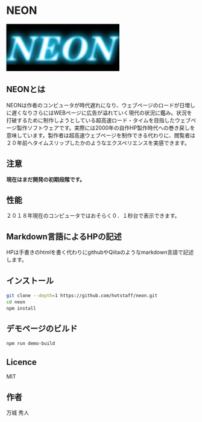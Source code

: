 # NEON
![NEON LOGO](https://github.com/hotstaff/neon/blob/master/demo/neon.png)

## NEONとは
NEONは作者のコンピュータが時代遅れになり、ウェブページのロードが日増しに遅くなりさらにはWEBページに広告が溢れていく現代の状況に鑑み。状況を打破するために制作しようとしている超高速ロード・タイムを目指したウェブページ製作ソフトウェアです。実際には2000年の自作HP製作時代への巻き戻しを意味しています。製作者は超高速ウェブページを制作できる代わりに、閲覧者は２０年前へタイムスリップしたかのようなエクスペリエンスを実感できます。

## 注意
**現在はまだ開発の初期段階です。**

## 性能
２０１８年現在のコンピュータではおそらく０．１秒台で表示できます。

## Markdown言語によるHPの記述
HPは手書きのhtmlを書く代わりにgithubやQiitaのようなmarkdown言語で記述します。

## インストール

```bash
git clone --depth=1 https://github.com/hotstaff/neon.git
cd neon
npm install
```

## デモページのビルド

```
npm run demo-build
```

## Licence
MIT

## 作者
万城 秀人
